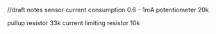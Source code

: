 //draft notes
sensor current consumption 0.6 - 1mA
potentiometer 20k

pullup resistor 33k
current limiting resistor 10k



